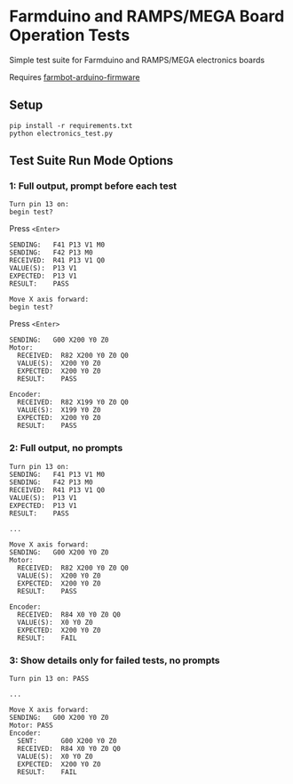 # Farmduino and RAMPS/MEGA Board Operation Tests

Simple test suite for Farmduino and RAMPS/MEGA electronics boards

Requires [farmbot-arduino-firmware](https://github.com/FarmBot/farmbot-arduino-firmware)

## Setup

```
pip install -r requirements.txt
python electronics_test.py
```

## Test Suite Run Mode Options

### 1: Full output, prompt before each test

```
Turn pin 13 on:
begin test?
```

Press `<Enter>`

```
SENDING:   F41 P13 V1 M0
SENDING:   F42 P13 M0
RECEIVED:  R41 P13 V1 Q0
VALUE(S):  P13 V1
EXPECTED:  P13 V1
RESULT:    PASS
```

```
Move X axis forward:
begin test?
```

Press `<Enter>`

```
SENDING:   G00 X200 Y0 Z0
Motor:
  RECEIVED:  R82 X200 Y0 Z0 Q0
  VALUE(S):  X200 Y0 Z0
  EXPECTED:  X200 Y0 Z0
  RESULT:    PASS

Encoder:
  RECEIVED:  R82 X199 Y0 Z0 Q0
  VALUE(S):  X199 Y0 Z0
  EXPECTED:  X200 Y0 Z0
  RESULT:    PASS
```

### 2: Full output, no prompts

```
Turn pin 13 on:
SENDING:   F41 P13 V1 M0
SENDING:   F42 P13 M0
RECEIVED:  R41 P13 V1 Q0
VALUE(S):  P13 V1
EXPECTED:  P13 V1
RESULT:    PASS

...

Move X axis forward:
SENDING:   G00 X200 Y0 Z0
Motor:
  RECEIVED:  R82 X200 Y0 Z0 Q0
  VALUE(S):  X200 Y0 Z0
  EXPECTED:  X200 Y0 Z0
  RESULT:    PASS

Encoder:
  RECEIVED:  R84 X0 Y0 Z0 Q0
  VALUE(S):  X0 Y0 Z0
  EXPECTED:  X200 Y0 Z0
  RESULT:    FAIL
```

### 3: Show details only for failed tests, no prompts

```
Turn pin 13 on: PASS

...

Move X axis forward:
SENDING:   G00 X200 Y0 Z0
Motor: PASS
Encoder:
  SENT:      G00 X200 Y0 Z0
  RECEIVED:  R84 X0 Y0 Z0 Q0
  VALUE(S):  X0 Y0 Z0
  EXPECTED:  X200 Y0 Z0
  RESULT:    FAIL
```
